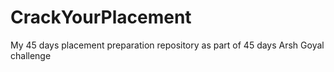 # CrackYourPlacement

My 45 days placement preparation repository as part of 45 days Arsh Goyal challenge

